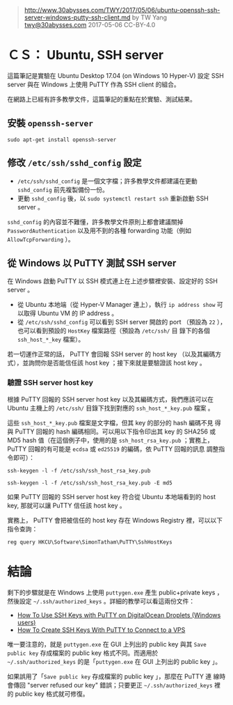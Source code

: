 ﻿> http://www.30abysses.com/TWY/2017/05/06/ubuntu-openssh-ssh-server-windows-putty-ssh-client.md
> by TW Yang <twy@30abysses.com> 2017-05-06 CC-BY-4.0

# ＣＳ： Ubuntu, SSH server

這篇筆記是實驗在 Ubuntu Desktop 17.04 (on Windows 10 Hyper-V) 設定 SSH
server  與在 Windows  上使用 PuTTY  作為 SSH client 的組合。

在網路上已經有許多教學文件，這篇筆記的重點在於實驗、測試結果。


##  安裝 `openssh-server`

```
sudo apt-get install openssh-server
```


##  修改 `/etc/ssh/sshd_config` 設定

* `/etc/ssh/sshd_config`  是一個文字檔；許多教學文件都建議在更動
  `sshd_config` 前先複製備份一份。
* 更動 `sshd_config`  後，以 `sudo systemctl restart ssh` 重新啟動 SSH
  server  。

`sshd_config` 的內容並不難懂，許多教學文件原則上都會建議關掉
`PasswordAuthentication`  以及用不到的各種 forwarding 功能（例如
`AllowTcpForwarding`  ）。


##  從 Windows  以 PuTTY  測試 SSH server

在 Windows  啟動 PuTTY  以 SSH  模式連上在上述步驟裡安裝、設定好的
SSH server  。

* 從 Ubuntu 本地端（從 Hyper-V Manager  連上），執行 `ip address show`
  可以取得 Ubuntu VM  的 IP address 。
* 從 `/etc/ssh/sshd_config` 可以看到 SSH server 開啟的 port （預設為
  `22`  ），也可以看到預設的 `HostKey`  檔案路徑（預設為 `/etc/ssh/`  目
  錄下的各個 `ssh_host_*_key` 檔案）。

若一切運作正常的話， PuTTY  會回報 SSH server 的 host key （以及其編碼方
式），並詢問你是否能信任該 host key ；接下來就是要驗證該 host key 。


### 驗證 SSH server host key

根據 PuTTY  回報的 SSH server host key  以及其編碼方式，我們應該可以在
Ubuntu  主機上的 `/etc/ssh/`  目錄下找到對應的 `ssh_host_*_key.pub` 檔案
。

這些 `ssh_host_*_key.pub` 檔案是文字檔，但其 key  的部分的 hash 編碼不見
得與 PuTTY  回報的 hash 編碼相同。可以用以下指令印出其 key  的 SHA256 或
MD5 hash  值（在這個例子中，使用的是 `ssh_host_rsa_key.pub` ；實務上，
PuTTY 回報的有可能是 `ecdsa`  或 `ed25519`  的編碼，依 PuTTY  回報的訊息
調整指令即可）：

```
ssh-keygen -l -f /etc/ssh/ssh_host_rsa_key.pub

ssh-keygen -l -f /etc/ssh/ssh_host_rsa_key.pub -E md5
```

如果 PuTTY  回報的 SSH server host key  符合從 Ubuntu 本地端看到的
host key, 那就可以讓 PuTTY  信任該 host key 。

實務上， PuTTY  會把被信任的 host key 存在 Windows Registry 裡，可以以下
指令查詢：

```
reg query HKCU\Software\SimonTatham\PuTTY\SshHostKeys
```



# 結論

剩下的步驟就是在 Windows  上使用 `puttygen.exe` 產生 public+private keys
，然後設定 `~/.ssh/authorized_keys` 。詳細的教學可以看這兩份文件：

* [How To Use SSH Keys with PuTTY on DigitalOcean Droplets (Windows users)][1]
* [How To Create SSH Keys With PuTTY to Connect to a VPS][2]

[1]: https://www.digitalocean.com/community/tutorials/how-to-use-ssh-keys-with-putty-on-digitalocean-droplets-windows-users
[2]: https://www.digitalocean.com/community/tutorials/how-to-create-ssh-keys-with-putty-to-connect-to-a-vps

唯一要注意的，就是 `puttygen.exe` 在 GUI  上列出的 public key 與其
`Save public key` 存成檔案的 public key 格式不同。而適用於
`~/.ssh/authorized_keys`  的是「`puttygen.exe` 在 GUI  上列出的
public key  」。

如果誤用了「`Save public key` 存成檔案的 public key 」，那麼在 PuTTY  連
線時會傳回 "server refused our key" 錯誤；只要更正
`~/.ssh/authorized_keys`  裡的 public key 格式就可修復。

